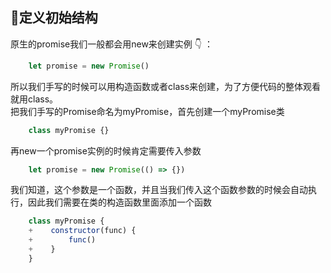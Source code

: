<!--
 * @Descripttion: 手写Promise——定义初始结构结构
 * @Author: armin
 * @Date: 2022-02-14 17:17:03
 * @LastEditors: armin
 * @LastEditTime: 2022-02-15 14:40:05
-->

:gift_heart:定义初始结构
-------------
原生的promise我们一般都会用new来创建实例 :point_down: ： 
```js
    let promise = new Promise()
```
所以我们手写的时候可以用构造函数或者class来创建，为了方便代码的整体观看就用class。  
把我们手写的Promise命名为myPromise，首先创建一个myPromise类   
```js
    class myPromise {}
```
再new一个promise实例的时候肯定需要传入参数
```js
    let promise = new Promise(() => {})
```
我们知道，这个参数是一个函数，并且当我们传入这个函数参数的时候会自动执行，因此我们需要在类的构造函数里面添加一个函数   
```js
    class myPromise {
    +    constructor(func) {
    +        func()
    +    }
    }
```